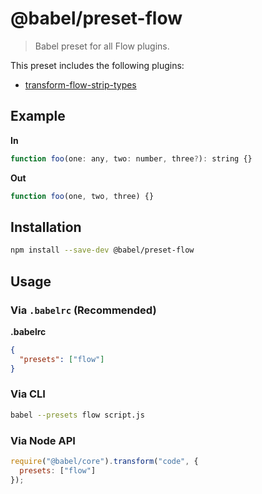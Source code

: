 # @babel/preset-flow

> Babel preset for all Flow plugins.

This preset includes the following plugins:

- [transform-flow-strip-types](https://babeljs.io/docs/plugins/transform-flow-strip-types/)

## Example

**In**

```javascript
function foo(one: any, two: number, three?): string {}
```

**Out**

```javascript
function foo(one, two, three) {}
```

## Installation

```sh
npm install --save-dev @babel/preset-flow
```

## Usage

### Via `.babelrc` (Recommended)

**.babelrc**

```json
{
  "presets": ["flow"]
}
```

### Via CLI

```sh
babel --presets flow script.js
```

### Via Node API

```javascript
require("@babel/core").transform("code", {
  presets: ["flow"]
});
```
